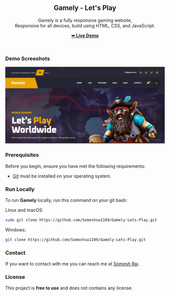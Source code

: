 <div align="center">

  <br />
  <br />

  <h2 align="center">Gamely - Let's Play</h2>

  Gamely is a fully responsive gaming website, <br />Responsive for all devices, build using HTML, CSS, and JavaScript.

  <a href=""><strong>➥ Live Demo</strong></a>

</div>

<br />

### Demo Screeshots

![Gamics Desktop Demo](./readme-images/desktop.png "Desktop Demo")

### Prerequisites

Before you begin, ensure you have met the following requirements:

* [Git](https://git-scm.com/downloads "Download Git") must be installed on your operating system.

### Run Locally

To run **Gamely** locally, run this command on your git bash:

Linux and macOS:

```bash
sudo git clone https://github.com/Someshsw1109/Gamely-Lets-Play.git
```

Windows:

```bash
git clone https://github.com/Someshsw1109/Gamely-Lets-Play.git
```

### Contact

If you want to contact with me you can reach me at [Somesh Raj](https://twitter.com/SomeshRaj19).

### License

This project is **free to use** and does not contains any license.
